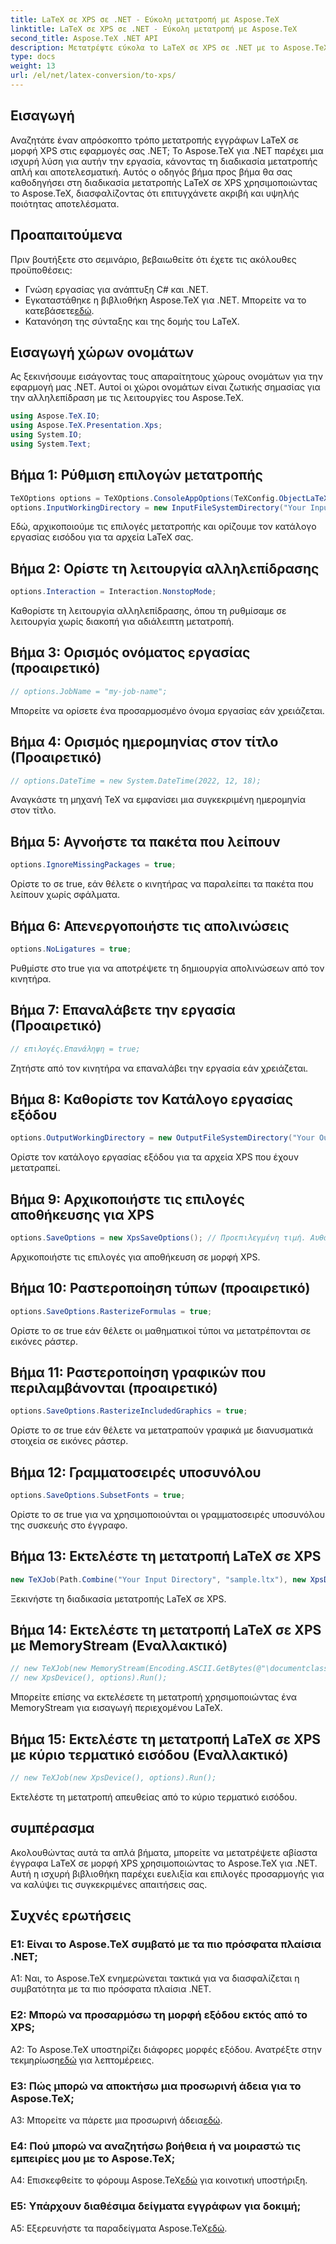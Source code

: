 ```yaml
---
title: LaTeX σε XPS σε .NET - Εύκολη μετατροπή με Aspose.TeX
linktitle: LaTeX σε XPS σε .NET - Εύκολη μετατροπή με Aspose.TeX
second_title: Aspose.TeX .NET API
description: Μετατρέψτε εύκολα το LaTeX σε XPS σε .NET με το Aspose.TeX. Υψηλής ποιότητας, προσαρμόσιμος και αποτελεσματικός.
type: docs
weight: 13
url: /el/net/latex-conversion/to-xps/
---
```

## Εισαγωγή

Αναζητάτε έναν απρόσκοπτο τρόπο μετατροπής εγγράφων LaTeX σε μορφή XPS στις εφαρμογές σας .NET; Το Aspose.TeX για .NET παρέχει μια ισχυρή λύση για αυτήν την εργασία, κάνοντας τη διαδικασία μετατροπής απλή και αποτελεσματική. Αυτός ο οδηγός βήμα προς βήμα θα σας καθοδηγήσει στη διαδικασία μετατροπής LaTeX σε XPS χρησιμοποιώντας το Aspose.TeX, διασφαλίζοντας ότι επιτυγχάνετε ακριβή και υψηλής ποιότητας αποτελέσματα.

## Προαπαιτούμενα

Πριν βουτήξετε στο σεμινάριο, βεβαιωθείτε ότι έχετε τις ακόλουθες προϋποθέσεις:

- Γνώση εργασίας για ανάπτυξη C# και .NET.
-  Εγκαταστάθηκε η βιβλιοθήκη Aspose.TeX για .NET. Μπορείτε να το κατεβάσετε[εδώ](https://releases.aspose.com/tex/net/).
- Κατανόηση της σύνταξης και της δομής του LaTeX.

## Εισαγωγή χώρων ονομάτων

Ας ξεκινήσουμε εισάγοντας τους απαραίτητους χώρους ονομάτων για την εφαρμογή μας .NET. Αυτοί οι χώροι ονομάτων είναι ζωτικής σημασίας για την αλληλεπίδραση με τις λειτουργίες του Aspose.TeX.

```csharp
using Aspose.TeX.IO;
using Aspose.TeX.Presentation.Xps;
using System.IO;
using System.Text;
```

## Βήμα 1: Ρύθμιση επιλογών μετατροπής

```csharp
TeXOptions options = TeXOptions.ConsoleAppOptions(TeXConfig.ObjectLaTeX);
options.InputWorkingDirectory = new InputFileSystemDirectory("Your Input Directory");
```

Εδώ, αρχικοποιούμε τις επιλογές μετατροπής και ορίζουμε τον κατάλογο εργασίας εισόδου για τα αρχεία LaTeX σας.

## Βήμα 2: Ορίστε τη λειτουργία αλληλεπίδρασης

```csharp
options.Interaction = Interaction.NonstopMode;
```

Καθορίστε τη λειτουργία αλληλεπίδρασης, όπου τη ρυθμίσαμε σε λειτουργία χωρίς διακοπή για αδιάλειπτη μετατροπή.

## Βήμα 3: Ορισμός ονόματος εργασίας (προαιρετικό)

```csharp
// options.JobName = "my-job-name";
```

Μπορείτε να ορίσετε ένα προσαρμοσμένο όνομα εργασίας εάν χρειάζεται.

## Βήμα 4: Ορισμός ημερομηνίας στον τίτλο (Προαιρετικό)

```csharp
// options.DateTime = new System.DateTime(2022, 12, 18);
```

Αναγκάστε τη μηχανή TeX να εμφανίσει μια συγκεκριμένη ημερομηνία στον τίτλο.

## Βήμα 5: Αγνοήστε τα πακέτα που λείπουν

```csharp
options.IgnoreMissingPackages = true;
```

Ορίστε το σε true, εάν θέλετε ο κινητήρας να παραλείπει τα πακέτα που λείπουν χωρίς σφάλματα.

## Βήμα 6: Απενεργοποιήστε τις απολινώσεις

```csharp
options.NoLigatures = true;
```

Ρυθμίστε στο true για να αποτρέψετε τη δημιουργία απολινώσεων από τον κινητήρα.

## Βήμα 7: Επαναλάβετε την εργασία (Προαιρετικό)

```csharp
// επιλογές.Επανάληψη = true;
```

Ζητήστε από τον κινητήρα να επαναλάβει την εργασία εάν χρειάζεται.

## Βήμα 8: Καθορίστε τον Κατάλογο εργασίας εξόδου

```csharp
options.OutputWorkingDirectory = new OutputFileSystemDirectory("Your Output Directory");
```

Ορίστε τον κατάλογο εργασίας εξόδου για τα αρχεία XPS που έχουν μετατραπεί.

## Βήμα 9: Αρχικοποιήστε τις επιλογές αποθήκευσης για XPS

```csharp
options.SaveOptions = new XpsSaveOptions(); // Προεπιλεγμένη τιμή. Αυθαίρετη ανάθεση.
```

Αρχικοποιήστε τις επιλογές για αποθήκευση σε μορφή XPS.

## Βήμα 10: Ραστεροποίηση τύπων (προαιρετικό)

```csharp
options.SaveOptions.RasterizeFormulas = true;
```

Ορίστε το σε true εάν θέλετε οι μαθηματικοί τύποι να μετατρέπονται σε εικόνες ράστερ.

## Βήμα 11: Ραστεροποίηση γραφικών που περιλαμβάνονται (προαιρετικό)

```csharp
options.SaveOptions.RasterizeIncludedGraphics = true;
```

Ορίστε το σε true εάν θέλετε να μετατραπούν γραφικά με διανυσματικά στοιχεία σε εικόνες ράστερ.

## Βήμα 12: Γραμματοσειρές υποσυνόλου

```csharp
options.SaveOptions.SubsetFonts = true;
```

Ορίστε το σε true για να χρησιμοποιούνται οι γραμματοσειρές υποσυνόλου της συσκευής στο έγγραφο.

## Βήμα 13: Εκτελέστε τη μετατροπή LaTeX σε XPS

```csharp
new TeXJob(Path.Combine("Your Input Directory", "sample.ltx"), new XpsDevice(), options).Run();
```

Ξεκινήστε τη διαδικασία μετατροπής LaTeX σε XPS.

## Βήμα 14: Εκτελέστε τη μετατροπή LaTeX σε XPS με MemoryStream (Εναλλακτικό)

```csharp
// new TeXJob(new MemoryStream(Encoding.ASCII.GetBytes(@"\documentclass{article} \begin{document} Γεια, Κόσμε! \end{document}")),
// new XpsDevice(), options).Run();
```

Μπορείτε επίσης να εκτελέσετε τη μετατροπή χρησιμοποιώντας ένα MemoryStream για εισαγωγή περιεχομένου LaTeX.

## Βήμα 15: Εκτελέστε τη μετατροπή LaTeX σε XPS με κύριο τερματικό εισόδου (Εναλλακτικό)

```csharp
// new TeXJob(new XpsDevice(), options).Run();
```

Εκτελέστε τη μετατροπή απευθείας από το κύριο τερματικό εισόδου.

## συμπέρασμα

Ακολουθώντας αυτά τα απλά βήματα, μπορείτε να μετατρέψετε αβίαστα έγγραφα LaTeX σε μορφή XPS χρησιμοποιώντας το Aspose.TeX για .NET. Αυτή η ισχυρή βιβλιοθήκη παρέχει ευελιξία και επιλογές προσαρμογής για να καλύψει τις συγκεκριμένες απαιτήσεις σας.

## Συχνές ερωτήσεις

### Ε1: Είναι το Aspose.TeX συμβατό με τα πιο πρόσφατα πλαίσια .NET;

A1: Ναι, το Aspose.TeX ενημερώνεται τακτικά για να διασφαλίζεται η συμβατότητα με τα πιο πρόσφατα πλαίσια .NET.

### Ε2: Μπορώ να προσαρμόσω τη μορφή εξόδου εκτός από το XPS;

 A2: Το Aspose.TeX υποστηρίζει διάφορες μορφές εξόδου. Ανατρέξτε στην τεκμηρίωση[εδώ](https://reference.aspose.com/tex/net/) για λεπτομέρειες.

### Ε3: Πώς μπορώ να αποκτήσω μια προσωρινή άδεια για το Aspose.TeX;

 A3: Μπορείτε να πάρετε μια προσωρινή άδεια[εδώ](https://purchase.aspose.com/temporary-license/).

### Ε4: Πού μπορώ να αναζητήσω βοήθεια ή να μοιραστώ τις εμπειρίες μου με το Aspose.TeX;

 A4: Επισκεφθείτε το φόρουμ Aspose.TeX[εδώ](https://forum.aspose.com/c/tex/47) για κοινοτική υποστήριξη.

### Ε5: Υπάρχουν διαθέσιμα δείγματα εγγράφων για δοκιμή;

 A5: Εξερευνήστε τα παραδείγματα Aspose.TeX[εδώ](https://github.com/aspose-tex/Aspose.TeX-for-.NET).